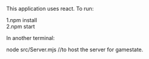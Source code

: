 This application uses react. To run:

1.npm install <br/>
2.npm start <br/>

In another terminal: 

node src/Server.mjs        //to host the server for gamestate.
